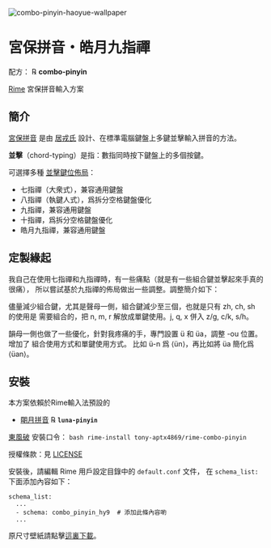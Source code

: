 ![combo-pinyin-haoyue-wallpaper](https://s.aptx4869.tv/cphywp2k)

# 宮保拼音・皓月九指禪

配方： ℞ **combo-pinyin**

[Rime](https://rime.im) 宮保拼音輸入方案

## 簡介

[宮保拼音](https://github.com/rime/home/wiki/ComboPinyin) 是由 [居戎氏](https://github.com/lotem) 設計、在標準電腦鍵盤上多鍵並擊輸入拼音的方法。

**並擊**（chord-typing）是指：數指同時按下鍵盤上的多個按鍵。

可選擇多種 [並擊鍵位佈局](layouts.md)：

  - 七指禪（大衆式），兼容通用鍵盤
  - 八指禪（執鍵人式），爲拆分空格鍵盤優化
  - 九指禪，兼容通用鍵盤
  - 十指禪，爲拆分空格鍵盤優化
  - 皓月九指禪，兼容通用鍵盤

## 定製緣起

我自己在使用七指禪和九指禪時，有一些痛點（就是有一些組合鍵並擊起來手真的很痛），
所以嘗試基於九指禪的佈局做出一些調整。調整簡介如下：

儘量減少組合鍵，尤其是聲母一側，組合鍵減少至三個，也就是只有 zh, ch, sh 的使用是
需要組合的，把 n, m, r 解放成單鍵使用。j, q, x 併入 z/g, c/k, s/h。

韻母一側也做了一些優化，針對我疼痛的手，專門設置 ü 和 üa，調整 -ou 位置。增加了
組合使用方式和單鍵使用方式。
比如 ü-n 爲 ⟨ün⟩，再比如將 üa 簡化爲 ⟨üan⟩。

## 安裝

本方案依賴於Rime輸入法預設的

  - [朙月拼音](https://github.com/rime/rime-luna-pinyin) ℞ **`luna-pinyin`**

[東風破](https://github.com/rime/plum) 安裝口令： `bash rime-install tony-aptx4869/rime-combo-pinyin`

授權條款：見 [LICENSE](LICENSE)

安裝後，請編輯 Rime 用戶設定目錄中的 `default.conf` 文件，
在 `schema_list:` 下面添加內容如下：

    schema_list:
      ...
      - schema: combo_pinyin_hy9  # 添加此條內容喲
      ...

原尺寸壁紙請點擊[這裏下載](https://s.aptx4869.tv/cphywp6k)。
